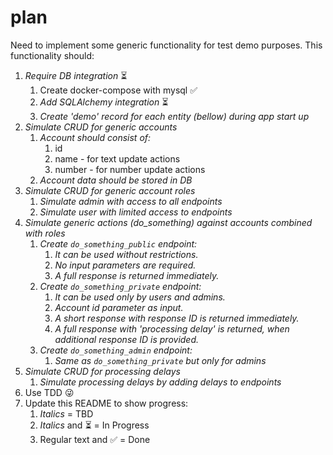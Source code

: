 # plan

Need to implement some generic functionality for test demo purposes. This
functionality should:

1. _Require DB integration_ :hourglass_flowing_sand:
    1. Create docker-compose with mysql :white_check_mark:
    1. _Add SQLAlchemy integration_ :hourglass_flowing_sand:
    1. _Create 'demo' record for each entity (bellow) during app start up_
1. _Simulate CRUD for generic accounts_
    1. _Account should consist of:_
        1. id
        1. name - for text update actions
        1. number - for number update actions
    1. _Account data should be stored in DB_
1. _Simulate CRUD for generic account roles_
    1. _Simulate admin with access to all endpoints_
    1. _Simulate user with limited access to endpoints_
1. _Simulate generic actions (do_something) against accounts combined with roles_
    1. _Create `do_something_public` endpoint:_
        1. _It can be used without restrictions._
        1. _No input parameters are required._
        1. _A full response is returned immediately._
    1. _Create `do_something_private` endpoint:_
        1. _It can be used only by users and admins._
        1. _Account id parameter as input._
        1. _A short response with response ID is returned immediately._
        1. _A full response with 'processing delay' is returned, when additional
           response ID is provided._
    1. _Create `do_something_admin` endpoint:_
        1. _Same as `do_something_private` but only for admins_
1. _Simulate CRUD for processing delays_
    1. _Simulate processing delays by adding delays to endpoints_
1. Use TDD :stuck_out_tongue_winking_eye:
1. Update this README to show progress:
    1. _Italics_ = TBD
    1. _Italics_ and :hourglass_flowing_sand: = In Progress
    1. Regular text and :white_check_mark: = Done
